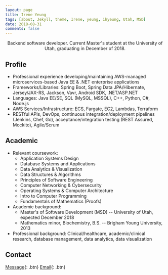 ```yaml
---
layout: page
title: Irene Yeung
tags: [about, Jekyll, theme, Irene, yeung, ihyeung, Utah, MSD]
date: 2018-08-31
comments: false
---
```


<center>Backend software developer. Current Master's student at the University of Utah, graduating in December of 2018. </center>

## Profile
* Professional experience developing/maintaining AWS-managed microservices-based Java EE & .NET enterprise applications
* Frameworks/Libraries: Spring Boot, Spring Data JPA/Hibernate, Jersey/JAX-RS, Jackson, Vavr, Android SDK, .NET/ASP.NET
* Languages: Java EE/SE, SQL (MySQL, MSSQL), C++, Python, C#, Node.js
* AWS Services/Infrastructure: ECS, Fargate, EC2, Lambdas, Terraform
* RESTful APIs, DevOps, continuous integration/deployment pipelines (Jenkins, Chef, Go), acceptance/integration testing (REST Assured, Mockito), Agile/Scrum

## Academic
* Relevant coursework:
  * Application Systems Design
  * Database Systems and Applications
  * Data Analytics & Visualization
  * Data Structures & Algorithms
  * Principles of Software Engineering
  * Computer Networking & Cybersecurity
  * Operating Systems & Computer Architecture
  * Intro to Computer Programming
  * Fundamentals of Mathematics (Proofs)
* Academic background:
    * Master's of Software Development (MSD) -- University of Utah, expected December 2018
    * Mathematics minor, Biochemistry, B.S. -- Brigham Young University, 2013
* Professional background: Clinical/healthcare, academic/clinical research, database management, data analytics, data visualization

## Contact

[Message](https://www.linkedin.com/in/ihyeung/){: .btn}
[Email](mailto:yeung.ireneh@utah.edu){: .btn}
